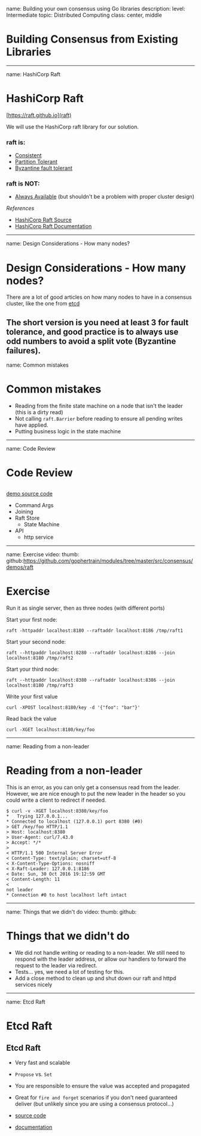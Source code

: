 name: Building your own consensus using Go libraries
description: 
level: Intermediate
topic: Distributed Computing
class: center, middle
# Building Consensus from Existing Libraries

---
name: HashiCorp Raft
# HashiCorp Raft

[https://raft.github.io](raft)

We will use the HashiCorp raft library for our solution.

### raft is:
- [Consistent](https://en.wikipedia.org/wiki/Consistency_(database_systems))
- [Partition Tolerant](https://en.wikipedia.org/wiki/Network_partition)
- [Byzantine fault tolerant](https://en.wikipedia.org/wiki/Byzantine_fault_tolerance)

### raft is NOT:
- [Always Available](https://en.wikipedia.org/wiki/Availability) (but shouldn't be a problem with proper cluster design)

*References*
- [HashiCorp Raft Source](https://github.com/hashicorp/raft)
- [HashiCorp Raft Documentation](https://godoc.org/github.com/hashicorp/raft)

---
name: Design Considerations - How many nodes?
# Design Considerations - How many nodes?

There are a lot of good articles on how many nodes to have in a consensus cluster, like the one from [etcd](https://coreos.com/etcd/docs/latest/admin_guide.html#optimal-cluster-size)

The short version is you need at least 3 for fault tolerance, and good practice is to always use odd numbers to avoid a split vote (Byzantine failures).
---
name: Common mistakes
# Common mistakes

- Reading from the finite state machine on a node that isn't the leader (this is a dirty read)
- Not calling `raft.Barrier` before reading to ensure all pending writes have applied.
- Putting business logic in the state machine

---
name: Code Review
# Code Review
## 

[demo source code](https://github.com/gophertrain/modules/tree/master/src/consensus/demos/raft)

- Command Args
- Joining
- Raft Store
  - State Machine
- API
  - http service

---
name: Exercise
video: 
thumb:
github:https://github.com/gophertrain/modules/tree/master/src/consensus/demos/raft
# Exercise

Run it as single server, then as three nodes (with different ports)

Start your first node:

```
raft -httpaddr localhost:8180 --raftaddr localhost:8186 /tmp/raft1
```

Start your second node:

```
raft --httpaddr localhost:8280 --raftaddr localhost:8286 --join localhost:8180 /tmp/raft2
```

Start your third node:

```
raft --httpaddr localhost:8380 --raftaddr localhost:8386 --join localhost:8180 /tmp/raft3
```

Write your first value

```
curl -XPOST localhost:8180/key -d '{"foo": "bar"}'
```

Read back the value

```
curl -XGET localhost:8180/key/foo
```

---
name: Reading from a non-leader
# Reading from a non-leader

This is an error, as you can only get a consensus read from the leader. However, we are nice enough to put the new leader in the header so you could write a client to redirect if needed.

```
$ curl -v -XGET localhost:8380/key/foo
*   Trying 127.0.0.1...
* Connected to localhost (127.0.0.1) port 8380 (#0)
> GET /key/foo HTTP/1.1
> Host: localhost:8380
> User-Agent: curl/7.43.0
> Accept: */*
>
< HTTP/1.1 500 Internal Server Error
< Content-Type: text/plain; charset=utf-8
< X-Content-Type-Options: nosniff
< X-Raft-Leader: 127.0.0.1:8186
< Date: Sun, 30 Oct 2016 19:12:59 GMT
< Content-Length: 11
<
not leader
* Connection #0 to host localhost left intact
```

---
name: Things that we didn't do
video: 
thumb:
github:
# Things that we didn't do

- We did not handle writing or reading to a non-leader. We still need to respond with the leader address, or allow our handlers to forward the request to the leader via redirect.
- Tests... yes, we need a lot of testing for this.
- Add a close method to clean up and shut down our raft and httpd services nicely

---
name: Etcd Raft
# Etcd Raft
## Etcd Raft

- Very fast and scalable
- `Propose` vs. `Set`
- You are responsible to ensure the value was accepted and propagated
- Great for `fire and forget` scenarios if you don't need guaranteed deliver (but unlikely since you are using a consensus protocol...)

- [source code](https://github.com/coreos/etcd/tree/master/raft)
- [documentation](https://godoc.org/github.com/coreos/etcd/raft)

